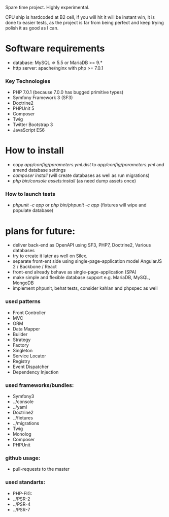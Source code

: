 Spare time project. Highly experimental.


CPU ship is hardcoded at B2 cell, if you will hit it will be instant win, it is done to easier tests, as the project is far from being perfect and keep trying polish it as good as I can.

# Software requirements
 * database: MySQL => 5.5 or MariaDB >= 9.*
 * http server: apache/nginx with php >= 7.0.1


### Key Technologies
 * PHP 7.0.1 (because 7.0.0 has bugged primitive types)
 * Symfony Framework 3 (SF3)
 * Doctrine2
 * PHPUnit 5
 * Composer
 * Twig
 * Twitter Bootstrap 3
 * JavaScript ES6


# How to install
 * copy *app/config/parameters.yml.dist* to *app/config/parameters.yml* and amend database settings
 * *composer install* (will create databases as well as run migrations)
 * *php bin/console assets:install* (as need dump assets once)


### How to launch tests
 * *phpunit -c app* or *php bin/phpunit -c app* (fixtures will wipe and populate database)


# plans for future:
 * deliver back-end as OpenAPI using SF3, PHP7, Doctrine2, Various databases
  * try to create it later as well on Silex.
 * separate front-ent side using single-page-application model AngularJS 2 / Backbone / React
  * front-end already behave as single-page-application (SPA)
 * make simple and flexible database support e.g. MariaDB, MySQL, MongoDB
 * implement phpunit, behat tests, consider kahlan and phpspec as well

### used patterns
 * Front Controller
 * MVC
 * ORM
 * Data Mapper
 * Builder
 * Strategy
 * Factory
 * Singleton
 * Service Locator
 * Registry
 * Event Dispatcher
 * Dependency Injection

### used frameworks/bundles:
 * Symfony3
  * ../console
  * ../yaml
 * Doctrine2
  * ../fixtures
  * ../migrations
 * Twig
 * Monolog
 * Composer
 * PHPUnit

### github usage:
 * pull-requests to the master

### used standarts:
 * PHP-FIG:
  * ../PSR-2
  * ../PSR-4
  * ../PSR-7

